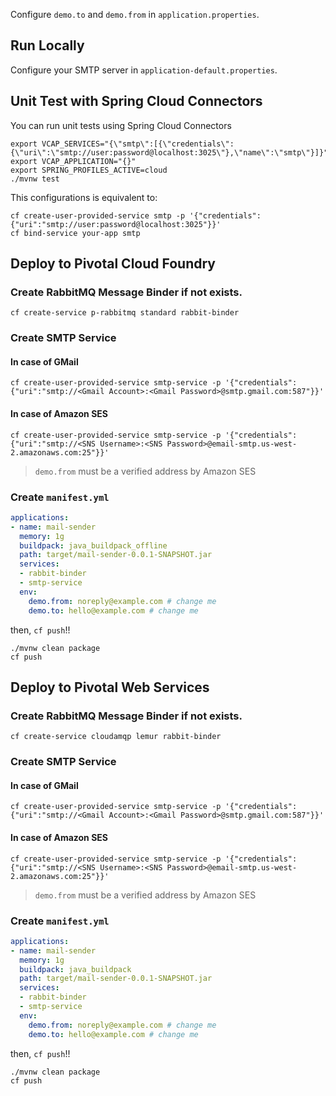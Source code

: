 Configure `demo.to` and `demo.from` in `application.properties`.

## Run Locally

Configure your SMTP server in `application-default.properties`.

## Unit Test with Spring Cloud Connectors

You can run unit tests using Spring Cloud Connectors

```
export VCAP_SERVICES="{\"smtp\":[{\"credentials\":{\"uri\":\"smtp://user:password@localhost:3025\"},\"name\":\"smtp\"}]}"
export VCAP_APPLICATION="{}"
export SPRING_PROFILES_ACTIVE=cloud
./mvnw test
```

This configurations is equivalent to:

```
cf create-user-provided-service smtp -p '{"credentials":{"uri":"smtp://user:password@localhost:3025"}}'
cf bind-service your-app smtp
```

## Deploy to Pivotal Cloud Foundry

### Create RabbitMQ Message Binder if not exists.

```
cf create-service p-rabbitmq standard rabbit-binder
```

### Create SMTP Service

#### In case of GMail

```
cf create-user-provided-service smtp-service -p '{"credentials":{"uri":"smtp://<Gmail Account>:<Gmail Password>@smtp.gmail.com:587"}}'
```

#### In case of Amazon SES

```
cf create-user-provided-service smtp-service -p '{"credentials":{"uri":"smtp://<SNS Username>:<SNS Password>@email-smtp.us-west-2.amazonaws.com:25"}}'
```

> `demo.from` must be a verified address by Amazon SES


### Create `manifest.yml`

``` yml
applications:
- name: mail-sender
  memory: 1g
  buildpack: java_buildpack_offline
  path: target/mail-sender-0.0.1-SNAPSHOT.jar
  services:
  - rabbit-binder
  - smtp-service
  env:
    demo.from: noreply@example.com # change me
    demo.to: hello@example.com # change me
```

then, `cf push`!!

```
./mvnw clean package
cf push
```


## Deploy to Pivotal Web Services

### Create RabbitMQ Message Binder if not exists.

```
cf create-service cloudamqp lemur rabbit-binder
```

### Create SMTP Service

#### In case of GMail

```
cf create-user-provided-service smtp-service -p '{"credentials":{"uri":"smtp://<Gmail Account>:<Gmail Password>@smtp.gmail.com:587"}}'
```

#### In case of Amazon SES

```
cf create-user-provided-service smtp-service -p '{"credentials":{"uri":"smtp://<SNS Username>:<SNS Password>@email-smtp.us-west-2.amazonaws.com:25"}}'
```

> `demo.from` must be a verified address by Amazon SES

### Create `manifest.yml`

``` yml
applications:
- name: mail-sender
  memory: 1g
  buildpack: java_buildpack
  path: target/mail-sender-0.0.1-SNAPSHOT.jar
  services:
  - rabbit-binder
  - smtp-service
  env:
    demo.from: noreply@example.com # change me
    demo.to: hello@example.com # change me
```

then, `cf push`!!

```
./mvnw clean package
cf push
```